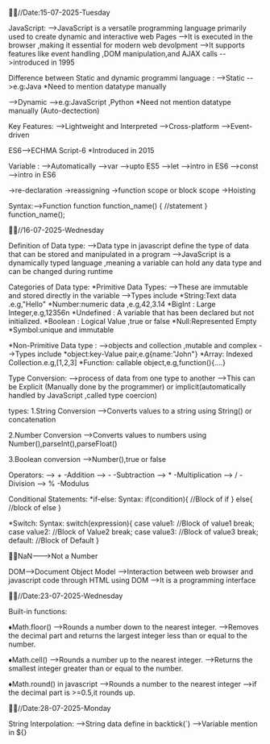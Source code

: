 📆📌//Date:15-07-2025-Tuesday

JavaScript:
-->JavaScript is a versatile programming language primarily used to  create dynamic and interactive web Pages 
-->It is executed in the browser ,making it essential for modern web devolpment
-->It supports features like event handling ,DOM manipulation,and AJAX calls
-->introduced in 1995

Difference between Static and dynamic programmi language :
-->Static -->e.g:Java
   *Need to mention datatype manually 

-->Dynamic -->e.g:JavaScript ,Python
   *Need not mention datatype manually (Auto-dectection)

Key Features:
-->Lightweight and Interpreted
-->Cross-platform
-->Event-driven

ES6-->ECHMA Script-6
      *Introduced in 2015

Variable :
-->Automatically
-->var -->upto ES5
-->let -->intro in ES6
-->const -->intro in ES6

->re-declaration
->reassigning
->function scope or block scope
->Hoisting

Syntax:-->Function
function function_name()
{
     //statement
}
function_name();


📆📌//16-07-2025-Wednesday

Definition  of Data type:
-->Data type in javascript define the type of data that can be stored and manipulated in a program 
-->JavaScript is a dynamically typed language ,meaning a variable can hold any data type and can be changed during runtime

Categories of Data type:
*Primitive Data Types:
  -->These are immutable and stored directly in the variable 
  -->Types include
         *String:Text data .e.g,"Hello"
         *Number:numeric data ,e.g,42,3.14
         *BigInt : Large Integer,e.g,12356n
         *Undefined : A variable that has been declared but not initialized.
         *Boolean : Logical Value ,true or false
         *Null:Represented Empty
         *Symbol:unique and immutable

*Non-Primitive Data type :
-->objects and collection ,mutable and complex
-->Types include
         *object:key-Value pair,e.g{name:"John"}
         *Array: Indexed Collection.e.g,[1,2,3]
         *Function: callable object,e.g,function(){....}


Type Conversion:
-->process of data from one type to another
-->This can be Explicit (Manually done by the programmer) or implicit(automatically handled by JavaScript ,called type coercion)

types:
1.String Conversion
-->Converts values to a string using String() or concatenation

2.Number Conversion
-->Converts values to numbers using Number(),parseInt(),parseFloat()

3.Boolean conversion
-->Number(),true or false

Operators:
--> + -Addition
--> - -Subtraction
--> * -Multiplication
--> / -Division
--> % -Modulus

Conditional Statements:
*if-else:
     Syntax:
         if(condition){
            //Block of if
         }
         else{
            //block of else
          }

*Switch:
     Syntax:
         switch(expression){
               case value1:
                   //Block of value1
                   break;
                case value2:
                    //Block of Value2
                    break;
               case value3:
                    //Block of value3
                    break;
                default:
                    //Block of Default
          }



📌📎NaN--->Not a Number


DOM-->Document Object Model
   -->Interaction between web browser and javascript code through HTML using DOM 
   -->It is a programming interface


📆📌//Date:23-07-2025-Wednesday

Built-in functions:

   ♦Math.floor()
     -->Rounds a number down to the nearest integer.
     -->Removes the decimal part and returns the largest integer less than or equal to the number.

   ♦Math.cell()
     -->Rounds a number up to the nearest integer.
     -->Returns the smallest integer greater than or equal to the number.
     
  ♦Math.round() in javascript
    -->Rounds a number to the nearest integer
    -->if the decimal part is >=0.5,it rounds up.


📆📌//Date:28-07-2025-Monday


String Interpolation:
   -->String data define in backtick(`)
   -->Variable mention in ${} 

